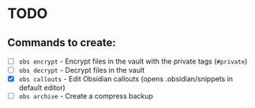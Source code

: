 # TODO

## Commands to create:

- [ ] `obs encrypt` - Encrypt files in the vault with the private tags (`#private`)
- [ ] `obs decrypt` - Decrypt files in the vault
- [x] `obs callouts` - Edit Obsidian callouts (opens .obsidian/snippets in default editor)
- [ ] `obs archive` - Create a compress backup
